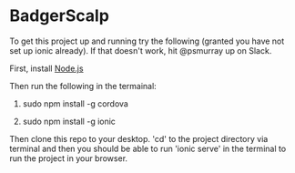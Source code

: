 # BadgerScalp

To get this project up and running try the following (granted you have not set up ionic already). If that doesn't work, hit @psmurray up on Slack.

First, install <a href="http://nodejs.org/">Node.js</a>

Then run the following in the termainal:

1) sudo npm install -g cordova

2) sudo npm install -g ionic

Then clone this repo to your desktop. 'cd' to the project directory via terminal and then you should be able to run 'ionic serve' in the terminal to run the project in your browser.
